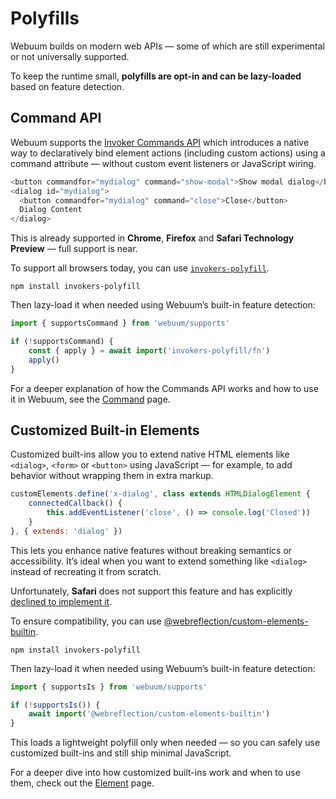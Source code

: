 # Polyfills

Webuum builds on modern web APIs — some of which are still experimental or not universally supported.  

To keep the runtime small, **polyfills are opt-in and can be lazy-loaded** based on feature detection.

## Command API

Webuum supports the [Invoker Commands API](https://developer.mozilla.org/en-US/docs/Web/API/Invoker_Commands_API) which introduces a native way to declaratively bind element actions (including custom actions) using a command attribute — without custom event listeners or JavaScript wiring.

```js
<button commandfor="mydialog" command="show-modal">Show modal dialog</button>
<dialog id="mydialog">
  <button commandfor="mydialog" command="close">Close</button>
  Dialog Content
</dialog>
```

This is already supported in **Chrome**, **Firefox** and **Safari Technology Preview** — full support is near.

To support all browsers today, you can use [`invokers-polyfill`](https://www.npmjs.com/package/invokers-polyfill).

```shell
npm install invokers-polyfill
```

Then lazy-load it when needed using Webuum’s built-in feature detection:

```js
import { supportsCommand } from 'webuum/supports'

if (!supportsCommand) {
    const { apply } = await import('invokers-polyfill/fn')
    apply()
}
```

For a deeper explanation of how the Commands API works and how to use it in Webuum, see the [Command](/docs/command) page.

## Customized Built-in Elements

Customized built-ins allow you to extend native HTML elements like `<dialog>`, `<form>` or `<button>` using JavaScript — for example, to add behavior without wrapping them in extra markup.

```js
customElements.define('x-dialog', class extends HTMLDialogElement {
    connectedCallback() {
        this.addEventListener('close', () => console.log('Closed'))
    }
}, { extends: 'dialog' })
```

This lets you enhance native features without breaking semantics or accessibility. It’s ideal when you want to extend something like `<dialog>` instead of recreating it from scratch.

Unfortunately, **Safari** does not support this feature and has explicitly [declined to implement&nbsp;it](https://github.com/WebKit/standards-positions/issues/97#issuecomment-1674083477).

To ensure compatibility, you can use [@webreflection/custom-elements-builtin](https://www.npmjs.com/package/@webreflection/custom-elements-builtin).

```shell
npm install invokers-polyfill
```

Then lazy-load it when needed using Webuum’s built-in feature detection:

```js
import { supportsIs } from 'webuum/supports'

if (!supportsIs()) {
    await import('@webreflection/custom-elements-builtin')
}
```

This loads a lightweight polyfill only when needed — so you can safely use customized built-ins and still ship minimal JavaScript.

For a deeper dive into how customized built-ins work and when to use them, check out the [Element](/docs/element) page.